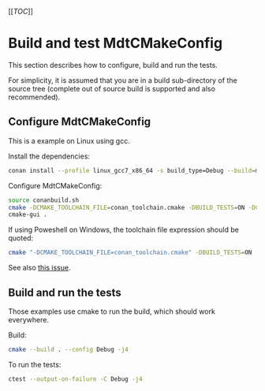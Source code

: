 [[_TOC_]]

# Build and test MdtCMakeConfig

This section describes how to
configure, build and run the tests.

For simplicity,
it is assumed that you are in a build sub-directory of the source tree
(complete out of source build is supported and also recommended).

## Configure MdtCMakeConfig

This is a example on Linux using gcc.

Install the dependencies:
```bash
conan install --profile linux_gcc7_x86_64 -s build_type=Debug --build=missing ../packaging/conan
```

Configure MdtCMakeConfig:
```bash
source conanbuild.sh
cmake -DCMAKE_TOOLCHAIN_FILE=conan_toolchain.cmake -DBUILD_TESTS=ON -DCMAKE_BUILD_TYPE=Debug ..
cmake-gui .
```

If using Poweshell on Windows,
the toolchain file expression should be quoted:
```bash
cmake "-DCMAKE_TOOLCHAIN_FILE=conan_toolchain.cmake" -DBUILD_TESTS=ON ..
```
See also [this issue](https://gitlab.kitware.com/cmake/cmake/-/issues/23109).

## Build and run the tests

Those examples use cmake to run the build,
which should work everywhere.

Build:
```bash
cmake --build . --config Debug -j4
```

To run the tests:
```bash
ctest --output-on-failure -C Debug -j4
```
